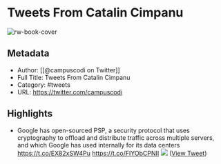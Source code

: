 # Tweets From Catalin Cimpanu

![rw-book-cover](https://pbs.twimg.com/profile_images/1554501058721882113/BXRruXC9.png)

## Metadata
- Author: [[@campuscodi on Twitter]]
- Full Title: Tweets From Catalin Cimpanu
- Category: #tweets
- URL: https://twitter.com/campuscodi

## Highlights
- Google has open-sourced PSP, a security protocol that uses cryptography to offload and distribute traffic across multiple servers, and which Google has used internally for its data centers
  https://t.co/EX82xSW4Pu https://t.co/FIYObCPNII
  ![](https://pbs.twimg.com/media/FUGJFxgXEAcqkkO.jpg) ([View Tweet](https://twitter.com/campuscodi/status/1531656724708474880))

